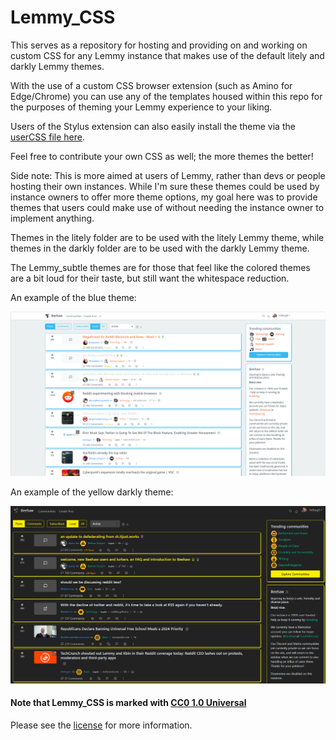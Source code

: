 # Lemmy_CSS

This serves as a repository for hosting and providing on and working on custom CSS for any Lemmy instance that makes use of the default litely and darkly Lemmy themes.

With the use of a custom CSS browser extension (such as Amino for Edge/Chrome) you can use any of the templates housed within this repo for the purposes of theming your Lemmy experience to your liking.

Users of the Stylus extension can also easily install the theme via the [userCSS file here](https://github.com/HrBingR/Lemmy_CSS/raw/main/themes/lemmy_css.user.css).

Feel free to contribute your own CSS as well; the more themes the better!

Side note: This is more aimed at users of Lemmy, rather than devs or people hosting their own instances. While I'm sure these themes could be used by instance owners to offer more theme options, my goal here was to provide themes that users could make use of without needing the instance owner to implement anything.

Themes in the litely folder are to be used with the litely Lemmy theme, while themes in the darkly folder are to be used with the darkly Lemmy theme.

The Lemmy_subtle themes are for those that feel like the colored themes are a bit loud for their taste, but still want the whitespace reduction.

An example of the blue theme:

![litely_blue](themes/litely/Blue_theme.png)

An example of the yellow darkly theme:

![darkly_yellow](themes/darkly/yellow.png)

#### Note that Lemmy_CSS is marked with [CC0 1.0 Universal](https://creativecommons.org/publicdomain/zero/1.0/?ref=chooser-v1)

Please see the [license](LICENSE.md) for more information.